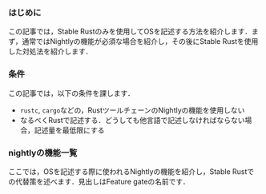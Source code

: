 ### はじめに

この記事では，Stable Rustのみを使用してOSを記述する方法を紹介します．まず，通常ではNightlyの機能が必須な場合を紹介し，その後にStable Rustを使用した対処法を紹介します．

### 条件

この記事では，以下の条件を課します．

- `rustc`, `cargo`などの，RustツールチェーンのNightlyの機能を使用しない
- なるべくRustで記述する．どうしても他言語で記述しなければならない場合，記述量を最低限にする

### nightlyの機能一覧

ここでは，OSを記述する際に使われるNightlyの機能を紹介し，Stable Rustでの代替策を述べます．見出しはFeature gateの名前です．
